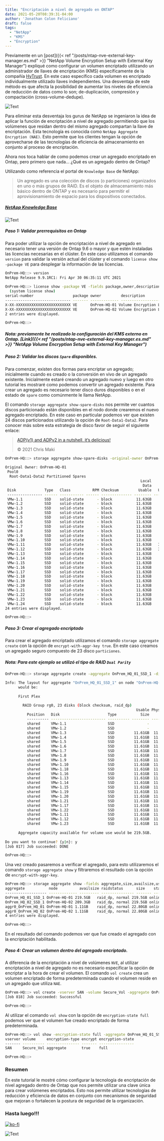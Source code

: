 ```yaml
---
title: "Encriptación a nivel de agregado en ONTAP"
date: 2021-05-20T08:39:31-04:00
author: 'Jonathan Colon Feliciano'
draft: false
tags:
  - "NetApp"
  - "KMS"
  - "Encryption"
---
```


Previamente en un [post]({{< ref "/posts/ntap-nve-external-key-manager.es.md" >}} "NetApp Volume Encryption Setup with External Key Manager") expliqué como configurar un volumen encriptado utilizando un administrador de llaves de encriptación (KMS) específicamente de la compañía [HyTrust](https://www.hytrust.com/products/keycontrol/). En este caso específico cada volumen es encriptado individualmente utilizado llaves independientes. Una desventaja de este método es que afecta la posibilidad de aumentar los niveles de eficiencia de reducción de datos como lo son; de-duplicación, compresión y compactación (cross-volume-dedupe).

![Text](/img/NVE-vs-NAE.webp#center)

Para eliminar esta desventaja los gurus de NetApp se ingeniaron la idea de aplicar la función de encriptación a nivel de agregado permitiendo que los volúmenes que residan dentro del mismo agregado compartan la llave de encriptación. Esta tecnología es conocida como `NetApp Aggregate Encryption (NAE)`. Esto permite que los clientes tengan la opción de aprovecharse de las tecnologías de eficiencia de almacenamiento en conjunto al proceso de encriptación.

Ahora nos toca hablar de como podemos crear un agregado encriptado en Ontap, pero primero que nada… ¿Qué es un agregado dentro de Ontap?

Utilizando como referencia el portal de `Knowledge Base` de NetApp:

> Un agregado es una colección de discos (o particiones) organizados en uno o más grupos de RAID. Es el objeto de almacenamiento más básico dentro de ONTAP y es necesario para permitir el aprovisionamiento de espacio para los dispositivos conectados.

##### [NetApp Knowledge Base](https://kb.netapp.com/Advice_and_Troubleshooting/Data_Storage_Software/ONTAP_OS/What_is_an_aggregate%3F)

![Text](/img/2021-05-20_21-21-1024x746.webp#center)

##### Paso 1: Validar prerrequisitos en Ontap

Para poder utilizar la opción de encriptación a nivel de agregado en necesario tener una versión de Ontap 9.6 o mayor y que estén instaladas las licencias necesarias en el clúster. En este caso utilizamos el comando `version` para validar la versión actual del clúster y el comando `license show -package VE` para desplegar la información de las licencias.

```bash
OnPrem-HQ::> version
NetApp Release 9.9.1RC1: Fri Apr 30 06:35:11 UTC 2021
 
OnPrem-HQ::> license show -package VE -fields package,owner,description,type  
  (system license show)
serial-number                  package owner         description               type    
------------------------------ ------- ------------- ------------------------- ------- 
X-XX-XXXXXXXXXXXXXXXXXXXXXXXXX VE      OnPrem-HQ-01 Volume Encryption License license 
X-XX-XXXXXXXXXXXXXXXXXXXXXXXXX VE      OnPrem-HQ-02 Volume Encryption License license 
2 entries were displayed.

OnPrem-HQ::> 
```

##### Nota: previamente he realizado la configuración del KMS externo en Ontap. [Link]({{< ref "/posts/ntap-nve-external-key-manager.es.md" >}} "NetApp Volume Encryption Setup with External Key Manager")

##### Paso 2: Validar los discos `Spare` disponibles.

Para comenzar, existen dos formas para encriptar un agregado; inicialmente cuando es creado o la conversión en vivo de un agregado existente. Inicialmente estaré creando un agregado nuevo y luego en otro tutorial les mostraré como podemos convertir un agregado existente. Para crear un agregado es necesario tener disco duros disponibles o en el estado de `spare` como comúnmente le llama NetApp.

El comando `storage aggregate show-spare-disks` nos permite ver cuantos discos particionado están disponibles en el nodo donde crearemos el nuevo agregado encriptado. En este caso en particular podemos ver que existen 24 discos particionados utilizando la opción de `Root-Data1-Data2`. Para conocer más sobre esta estrategia de disco favor de seguir el siguiente enlace:

> [ADP(v1) and ADPv2 in a nutshell, it’s delicious!](https://blog.iops.ca/2016/11/10/adpv1-and-adpv2-in-a-nutshell-its-delicious/)
>
> © 2021 Chris Maki

```bash
OnPrem-HQ::> storage aggregate show-spare-disks -original-owner OnPrem-HQ-01 
                                                                      
Original Owner: OnPrem-HQ-01
 Pool0
  Root-Data1-Data2 Partitioned Spares
                                                              Local    Local
                                                               Data     Root Physical
 Disk             Type   Class          RPM Checksum         Usable   Usable     Size Status
 ---------------- ------ ----------- ------ -------------- -------- -------- -------- --------
 VMw-1.1          SSD    solid-state      - block           11.63GB       0B  26.67GB zeroed
 VMw-1.2          SSD    solid-state      - block           11.63GB       0B  26.67GB zeroed
 VMw-1.3          SSD    solid-state      - block           11.63GB       0B  26.67GB zeroed
 VMw-1.4          SSD    solid-state      - block           11.63GB       0B  26.67GB zeroed
 VMw-1.5          SSD    solid-state      - block           11.63GB       0B  26.67GB zeroed
 VMw-1.6          SSD    solid-state      - block           11.63GB       0B  26.67GB zeroed
 VMw-1.7          SSD    solid-state      - block           11.63GB       0B  26.67GB zeroed
 VMw-1.8          SSD    solid-state      - block           11.63GB       0B  26.67GB zeroed
 VMw-1.9          SSD    solid-state      - block           11.63GB       0B  26.67GB zeroed
 VMw-1.10         SSD    solid-state      - block           11.63GB       0B  26.67GB zeroed
 VMw-1.11         SSD    solid-state      - block           11.63GB   3.35GB  26.67GB zeroed
 VMw-1.12         SSD    solid-state      - block           11.63GB   3.35GB  26.67GB zeroed
 VMw-1.13         SSD    solid-state      - block           11.63GB       0B  26.67GB zeroed
 VMw-1.14         SSD    solid-state      - block           11.63GB       0B  26.67GB zeroed
 VMw-1.15         SSD    solid-state      - block           11.63GB       0B  26.67GB zeroed
 VMw-1.16         SSD    solid-state      - block           11.63GB       0B  26.67GB zeroed
 VMw-1.17         SSD    solid-state      - block           11.63GB       0B  26.67GB zeroed
 VMw-1.18         SSD    solid-state      - block           11.63GB       0B  26.67GB zeroed
 VMw-1.19         SSD    solid-state      - block           11.63GB       0B  26.67GB zeroed
 VMw-1.20         SSD    solid-state      - block           11.63GB       0B  26.67GB zeroed
 VMw-1.21         SSD    solid-state      - block           11.63GB       0B  26.67GB zeroed
 VMw-1.22         SSD    solid-state      - block           11.63GB       0B  26.67GB zeroed
 VMw-1.23         SSD    solid-state      - block           11.63GB       0B  26.67GB zeroed
 VMw-1.24         SSD    solid-state      - block           11.63GB       0B  26.67GB zeroed
24 entries were displayed.

OnPrem-HQ::> 
```

##### Paso 3: Crear el agregado encriptado

Para crear el agregado encriptado utilizamos el comando `storage aggregate create` con la opción de `encrypt-with-aggr-key true`. En este caso creamos un agregado seguro compuesto de 23 disco `particiones`.

##### Nota: Para este ejemplo se utilizó el tipo de RAID `Dual Parity`

```bash
OnPrem-HQ::> storage aggregate create -aggregate OnPrem_HQ_01_SSD_1 -diskcount 23 -node OnPrem-HQ-01 -raidtype raid_dp -encrypt-with-aggr-key true 

Info: The layout for aggregate "OnPrem_HQ_01_SSD_1" on node "OnPrem-HQ-01"
      would be:
      
      First Plex
      
        RAID Group rg0, 23 disks (block checksum, raid_dp)
                                                            Usable Physical
          Position   Disk                      Type           Size     Size
          ---------- ------------------------- ---------- -------- --------
          shared     VMw-1.1                   SSD               -        -
          shared     VMw-1.2                   SSD               -        -
          shared     VMw-1.3                   SSD         11.61GB  11.64GB
          shared     VMw-1.4                   SSD         11.61GB  11.64GB
          shared     VMw-1.5                   SSD         11.61GB  11.64GB
          shared     VMw-1.6                   SSD         11.61GB  11.64GB
          shared     VMw-1.7                   SSD         11.61GB  11.64GB
          shared     VMw-1.8                   SSD         11.61GB  11.64GB
          shared     VMw-1.9                   SSD         11.61GB  11.64GB
          shared     VMw-1.10                  SSD         11.61GB  11.64GB
          shared     VMw-1.18                  SSD         11.61GB  11.64GB
          shared     VMw-1.16                  SSD         11.61GB  11.64GB
          shared     VMw-1.13                  SSD         11.61GB  11.64GB
          shared     VMw-1.14                  SSD         11.61GB  11.64GB
          shared     VMw-1.15                  SSD         11.61GB  11.64GB
          shared     VMw-1.19                  SSD         11.61GB  11.64GB
          shared     VMw-1.20                  SSD         11.61GB  11.64GB
          shared     VMw-1.21                  SSD         11.61GB  11.64GB
          shared     VMw-1.17                  SSD         11.61GB  11.64GB
          shared     VMw-1.22                  SSD         11.61GB  11.64GB
          shared     VMw-1.11                  SSD         11.61GB  11.64GB
          shared     VMw-1.12                  SSD         11.61GB  11.64GB
          shared     VMw-1.23                  SSD         11.61GB  11.64GB
      
      Aggregate capacity available for volume use would be 219.5GB.
      
Do you want to continue? {y|n}: y
[Job 817] Job succeeded: DONE                                                  

OnPrem-HQ::>
```

Una vez creado pasaremos a verificar el agregado, para esto utilizaremos el comando `storage aggregate show` y filtraremos el resultado con la opción de `encrypt-with-aggr-key`.

```bash
OnPrem-HQ::> storage aggregate show -fields aggregate,size,availsize,usedsize,state,node,raidstatus,encrypt-with-aggr-key 
aggregate           node          availsize raidstatus      size    state  usedsize encrypt-with-aggr-key 
------------------- ------------- --------- --------------- ------- ------ -------- --------------------- 
OnPrem_HQ_01_SSD_1 OnPrem-HQ-01 219.5GB   raid_dp, normal 219.5GB online 480KB    true                  
OnPrem_HQ_02_SSD_1 OnPrem-HQ-02 209.3GB   raid_dp, normal 219.5GB online 10.12GB  false                 
aggr0_OnPrem_HQ_01 OnPrem-HQ-01 1.11GB    raid_dp, normal 22.80GB online 21.69GB  false                 
aggr0_OnPrem_HQ_02 OnPrem-HQ-02 1.11GB    raid_dp, normal 22.80GB online 21.69GB  false                 
4 entries were displayed.

OnPrem-HQ::> 
```

En el resultado del comando podemos ver que fue creado el agregado con la encriptación habilitada.

##### Paso 4: Crear un volumen dentro del agregado encriptado.

A diferencia de la encriptación a nivel de volúmenes `NVE`, al utilizar encriptación a nivel de agregado no es necesario especificar la opción de encriptar a la hora de crear el volumen. El comando `vol create` crea un volumen encriptado de forma predeterminada cuando el volumen reside en un agregado que utiliza `NAE`.

```bash
OnPrem-HQ::> vol create -vserver SAN -volume Secure_Vol -aggregate OnPrem_HQ_01_SSD_1 -size 10GB -space-guarantee none 
[Job 818] Job succeeded: Successful                                            

OnPrem-HQ::>
```

Al utilizar el comando `vol show` con la opción de `encryption-state full` podemos ver que el volumen fue creado encriptado de forma predeterminada.

```bash
OnPrem-HQ::> vol show -encryption-state full -aggregate OnPrem_HQ_01_SSD_1 -fields Vserver,Volume,encrypt,encryption-type,encryption-state 
vserver volume     encryption-type encrypt encryption-state 
------- ---------- --------------- ------- ---------------- 
SAN     Secure_Vol aggregate       true    full             

OnPrem-HQ::>
```

### Resumen

En este tutorial le mostré cómo configurar la tecnología de encriptación de nivel agregado dentro de Ontap que nos permite utilizar una clave única para crear volúmenes encriptados. Esto nos permite utilizar tecnologías de reducción y eficiencia de datos en conjunto con mecanismos de seguridad que mejoran o fortalecen la postura de seguridad de la organización.

### Hasta luego!!!

[![ko-fi](https://ko-fi.com/img/githubbutton_sm.svg)](https://ko-fi.com/F1F8DEV80)

![Text](/img/hasta-luego-5937ba.webp#center)
